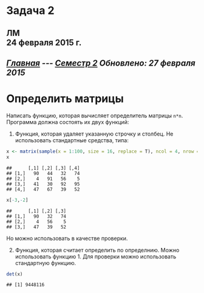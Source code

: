 # Задача 2
ЛМ  
24 февраля 2015 г.  
----------------------
*[Главная](index.html) --- [Семестр 2](s2/index/html)*
*Обновлено: 27 февраля 2015*
----------------------
# Определить матрицы

Написать функцию, которая вычисляет определитель матрицы `n*n`.
Программа должна состоять их двух функций:

1. Функция, которая удаляет указанную строчку и столбец.
Не использовать стандартные средства, типа:

```r
x <- matrix(sample(x = 1:100, size = 16, replace = T), ncol = 4, nrow = 4)
x
```

```
##      [,1] [,2] [,3] [,4]
## [1,]   90   44   32   74
## [2,]    4   91   56    5
## [3,]   41   30   92   95
## [4,]   47   67   39   52
```

```r
x[-3,-2]
```

```
##      [,1] [,2] [,3]
## [1,]   90   32   74
## [2,]    4   56    5
## [3,]   47   39   52
```
Но можно использовать в качестве проверки.

2. Функция, которая считает определить по определнию. Можно использовать функцию 1.
Для проверки можно использовать стандартную функцию.

```r
det(x)
```

```
## [1] 9448116
```
